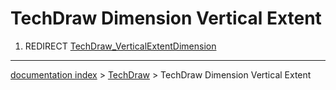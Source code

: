 # TechDraw Dimension Vertical Extent
1.  REDIRECT [TechDraw\_VerticalExtentDimension](TechDraw_VerticalExtentDimension.md)

---
[documentation index](../README.md) > [TechDraw](TechDraw_Workbench.md) > TechDraw Dimension Vertical Extent
